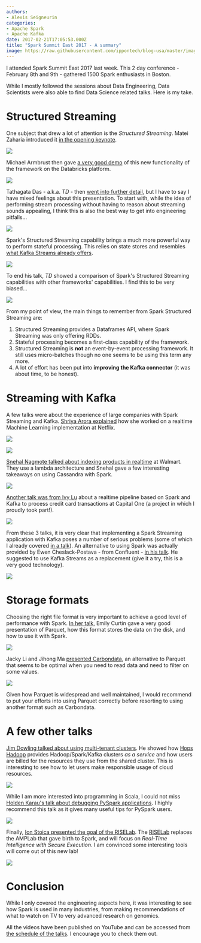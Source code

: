```yaml
---
authors:
- Alexis Seigneurin
categories:
- Apache Spark
- Apache Kafka
date: 2017-02-21T17:05:53.000Z
title: "Spark Summit East 2017 - A summary"
image: https://raw.githubusercontent.com/ippontech/blog-usa/master/images/2017/02/Screen-Shot-2017-02-16-at-8.13.49-PM.png
---
```


I attended Spark Summit East 2017 last week. This 2 day conference - February 8th and 9th - gathered 1500 Spark enthusiasts in Boston.

While I mostly followed the sessions about Data Engineering, Data Scientists were also able to find Data Science related talks. Here is my take.

# Structured Streaming

One subject that drew a lot of attention is the *Structured Streaming*. Matei Zaharia introduced it [in the opening keynote](https://www.youtube.com/watch?list=PLTPXxbhUt-YVEyOqTmZ_X_tpzOlJLiU2k&v=vtxwXSGl9V8).

![](https://raw.githubusercontent.com/ippontech/blog-usa/master/images/2017/02/IMG_9989.jpg)

Michael Armbrust then gave [a very good demo](https://www.youtube.com/watch?list=PLTPXxbhUt-YVEyOqTmZ_X_tpzOlJLiU2k&v=IJmFTXvUZgY) of this new functionality of the framework on the Databricks platform.

![](https://raw.githubusercontent.com/ippontech/blog-usa/master/images/2017/02/IMG_9993.jpg)

Tathagata Das - a.k.a. *TD* - then [went into further detail](https://youtu.be/UQiuyov4J-4), but I have to say I have mixed feelings about this presentation. To start with, while the idea of performing stream processing without having to reason about streaming sounds appealing, I think this is also the best way to get into engineering pitfalls...

![](https://raw.githubusercontent.com/ippontech/blog-usa/master/images/2017/02/IMG_0014.jpg)

Spark's Structured Streaming capability brings a much more powerful way to perform stateful processing. This relies on state stores and resembles [what Kafka Streams already offers](http://docs.confluent.io/3.1.0/streams/concepts.html#stateful-stream-processing).

![](https://raw.githubusercontent.com/ippontech/blog-usa/master/images/2017/02/IMG_0021.jpg)

To end his talk, *TD* showed a comparison of Spark's Structured Streaming capabilities with other frameworks' capabilities. I find this to be very biased...

![](https://raw.githubusercontent.com/ippontech/blog-usa/master/images/2017/02/IMG_0024.jpg)

From my point of view, the main things to remember from Spark Structured Streaming are:

1. Structured Streaming provides a Dataframes API, where Spark Streaming was only offering RDDs.
1. Stateful processing becomes a first-class capability of the framework.
1. Structured Streaming is **not** an event-by-event processing framework. It still uses micro-batches though no one seems to be using this term any more.
1. A lot of effort has been put into **improving the Kafka connector** (it was about time, to be honest).

# Streaming with Kafka

A few talks were about the experience of large companies with Spark Streaming and Kafka. [Shriya Arora explained](https://youtu.be/-Jcq1a__MBQ) how she worked on a realtime Machine Learning implementation at Netflix.

![](https://raw.githubusercontent.com/ippontech/blog-usa/master/images/2017/02/IMG_0009.jpg)

![](https://raw.githubusercontent.com/ippontech/blog-usa/master/images/2017/02/IMG_0010.jpg)

[Snehal Nagmote talked about indexing products in realtime](https://youtu.be/Zn_VLquu_hc) at Walmart. They use a lambda architecture and Snehal gave a few interesting takeaways on using Cassandra with Spark.

![](https://raw.githubusercontent.com/ippontech/blog-usa/master/images/2017/02/IMG_0102.jpg)

[Another talk was from Ivy Lu](https://youtu.be/TkcHTsnM6ls) about a realtime pipeline based on Spark and Kafka to process credit card transactions at Capital One (a project in which I proudly took part!).

![](https://raw.githubusercontent.com/ippontech/blog-usa/master/images/2017/02/IMG_0057.jpg)

From these 3 talks, it is very clear that implementing a Spark Streaming application with Kafka poses a number of serious problems (some of which I already covered [in a talk](https://speakerdeck.com/aseigneurin/lessons-learned-using-spark-and-microservices)). An alternative to using Spark was actually provided by Ewen Cheslack-Postava - from Confluent - [in his talk](https://youtu.be/sq-2MrnhxtA). He suggested to use Kafka Streams as a replacement (give it a try, this is a very good technology).

![](https://raw.githubusercontent.com/ippontech/blog-usa/master/images/2017/02/IMG_0033.jpg)

# Storage formats

Choosing the right file format is very important to achieve a good level of performance with Spark. [In her talk](https://youtu.be/_0Wpwj_gvzg), Emily Curtin gave a very good presentation of Parquet, how this format stores the data on the disk, and how to use it with Spark.

![](https://raw.githubusercontent.com/ippontech/blog-usa/master/images/2017/02/IMG_0127.jpg)

Jacky Li and Jihong Ma [presented Carbondata](https://youtu.be/lhsAg2H_GXc), an alternative to Parquet that seems to be optimal when you need to read data and need to filter on some values.

![](https://raw.githubusercontent.com/ippontech/blog-usa/master/images/2017/02/IMG_0031.jpg)

Given how Parquet is widespread and well maintained, I would recommend to put your efforts into using Parquet correctly before resorting to using another format such as Carbondata.

# A few other talks

[Jim Dowling talked about using multi-tenant clusters](https://youtu.be/rop6bhuBHT0). He showed how [Hops Hadoop](https://github.com/hopshadoop) provides Hadoop/Spark/Kafka clusters *as a service* and how users are billed for the resources they use from the shared cluster. This is interesting to see how to let users make responsible usage of cloud resources.

![](https://raw.githubusercontent.com/ippontech/blog-usa/master/images/2017/02/IMG_0068.jpg)

While I am more interested into programming in Scala, I could not miss [Holden Karau's talk about debugging PySpark applications](https://youtu.be/A0jYQlxc2FU). I highly recommend this talk as it gives many useful tips for PySpark users.

![](https://raw.githubusercontent.com/ippontech/blog-usa/master/images/2017/02/IMG_0077.jpg)

Finally, [Ion Stoica presented the goal of the RISELab](https://www.youtube.com/watch?v=XyEuhsmTF3U&list=PLTPXxbhUt-YVEyOqTmZ_X_tpzOlJLiU2k&index=4). The [RISELab](https://rise.cs.berkeley.edu/) replaces the AMPLab that gave birth to Spark, and will focus on *Real-Time Intelligence with Secure Execution*. I am convinced some interesting tools will come out of this new lab!

![](https://raw.githubusercontent.com/ippontech/blog-usa/master/images/2017/02/IMG_9997.jpg)

# Conclusion

While I only covered the engineering aspects here, it was interesting to see how Spark is used in many industries, from making recommendations of what to watch on TV to very advanced research on genomics.

All the videos have been published on YouTube and can be accessed from [the schedule of the talks](https://spark-summit.org/east-2017/schedule/). I encourage you to check them out.
